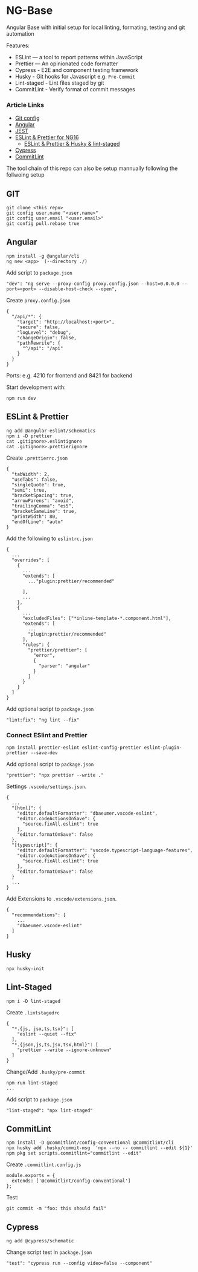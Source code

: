 # NG-Base

Angular Base with initial setup for local linting, formating, testing and git
automation

Features:

- ESLint — a tool to report patterns within JavaScript
- Prettier — An opinionated code formatter
- Cypress - E2E and component testing framework
- Husky - Git hooks for Javascript e.g. `Pre-Commit`
- Lint-staged - Lint files staged by git
- CommitLint - Verify format of commit messages

### Article Links

- [Git config](https://www.git-scm.com/book/en/v2/Customizing-Git-Git-Configuration)
- [Angular](https://angular.io/guide/setup-local)
- [JEST](https://github.com/briebug/jest-schematic)
- [ESLint & Prettier for NG16](https://blog.bitsrc.io/how-ive-set-up-eslint-and-prettier-in-angular-16-and-why-i-did-that-4bfc304284a6)
  - [ESLint & Prettier & Husky & lint-staged](https://dev.to/shashwatnautiyal/complete-guide-to-eslint-prettier-husky-and-lint-staged-fh9)
- [Cypress](https://github.com/cypress-io/cypress/tree/develop/npm/cypress-schematic)
- [CommitLint](https://commitlint.js.org/#/concepts-commit-conventions)

The tool chain of this repo can also be setup mannually following the follwoing
setup

## GIT

```
git clone <this repo>
git config user.name "<user.name>"
git config user.email "<user.email>"
git config pull.rebase true
```

## Angular

```
npm install -g @angular/cli
ng new <app>  (--directory ./)
```

Add script to `package.json`

```
"dev": "ng serve --proxy-config proxy.config.json --host=0.0.0.0 --port=<port> --disable-host-check --open",
```

Create `proxy.config.json`

```
{
  "/api/*": {
    "target": "http://localhost:<port>",
    "secure": false,
    "logLevel": "debug",
    "changeOrigin": false,
    "pathRewrite": {
      "^/api": "/api"
    }
  }
}
```

Ports: e.g. 4210 for frontend and 8421 for backend

Start development with:

```
npm run dev
```

## ESLint & Prettier

```
ng add @angular-eslint/schematics
npm i -D prettier
cat .gitignore>.eslintignore
cat .gitignore>.prettierignore
```

Create `.prettierrc.json`

```
{
  "tabWidth": 2,
  "useTabs": false,
  "singleQuote": true,
  "semi": true,
  "bracketSpacing": true,
  "arrowParens": "avoid",
  "trailingComma": "es5",
  "bracketSameLine": true,
  "printWidth": 80,
  "endOfLine": "auto"
}
```

Add the following to `eslintrc.json`

```
{
  ...
  "overrides": [
    {
      ...
      "extends": [
        ..."plugin:prettier/recommended"

      ],
      ...
    },
    {
      ...
      "excludedFiles": ["*inline-template-*.component.html"],
      "extends": [
        ...
        "plugin:prettier/recommended"
      ],
      "rules": {
        "prettier/prettier": [
          "error",
          {
            "parser": "angular"
          }
        ]
      }
    }
  ]
}
```

Add optional script to `package.json`

```
"lint:fix": "ng lint --fix"
```

### Connect ESlint and Prettier

```
npm install prettier-eslint eslint-config-prettier eslint-plugin-prettier --save-dev
```

Add optional script to `package.json`

```
"prettier": "npx prettier --write ."
```

Settings `.vscode/settings.json`.

```
{
  ...
  "[html]": {
    "editor.defaultFormatter": "dbaeumer.vscode-eslint",
    "editor.codeActionsOnSave": {
      "source.fixAll.eslint": true
    },
    "editor.formatOnSave": false
  },
  "[typescript]": {
    "editor.defaultFormatter": "vscode.typescript-language-features",
    "editor.codeActionsOnSave": {
      "source.fixAll.eslint": true
    },
    "editor.formatOnSave": false
  }
  ...
}
```

Add Extensions to `.vscode/extensions.json`.

```
{
  "recommendations": [
    ...
    "dbaeumer.vscode-eslint"
  ]
}
```

## Husky

```
npx husky-init
```

## Lint-Staged

```
npm i -D lint-staged
```

Create `.lintstagedrc`

```
{
  "*.{js, jsx,ts,tsx}": [
    "eslint --quiet --fix"
  ],
  "*.{json,js,ts,jsx,tsx,html}": [
    "prettier --write --ignore-unknown"
  ]
}
```

Change/Add `.husky/pre-commit`

```
npm run lint-staged
...
```

Add script to `package.json`

```
"lint-staged": "npx lint-staged"
```

## CommitLint

```
npm install -D @commitlint/config-conventional @commitlint/cli
npx husky add .husky/commit-msg  'npx --no -- commitlint --edit ${1}'
npm pkg set scripts.commitlint="commitlint --edit"
```

Create `.commitlint.config.js`

```
module.exports = {
  extends: ['@commitlint/config-conventional']
};
```

Test:

```
git commit -m "foo: this should fail"
```

## Cypress

```
ng add @cypress/schematic
```

Change script test in `package.json`

```
"test": "cypress run --config video=false --component"
```
